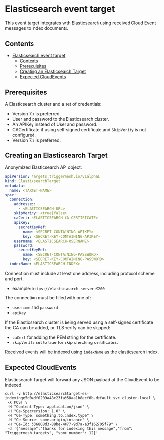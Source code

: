 # Elasticsearch event target

This event target integrates with Elasticsearch using received Cloud Event messages to index documents.

## Contents

- [Elasticsearch event target](#elasticsearch-event-target)
  - [Contents](#contents)
  - [Prerequisites](#prerequisites)
  - [Creating an Elasticsearch Target](#creating-an-elasticsearch-target)
  - [Expected CloudEvents](#expected-cloudevents)

## Prerequisites

A Elasticsearch cluster and a set of credentials:

- Version 7.x is preferred.
- User and password to the Elasticsearch cluster.
- An APIKey instead of User and password.
- CACertificate if using self-signed certificate and `SkipVerify` is not configured.
- Version 7.x is preferred.

## Creating an Elasticsearch Target

Anonymized Elasticsearch API object:

```yaml
apiVersion: targets.triggermesh.io/v1alpha1
kind: ElasticsearchTarget
metadata:
  name: <TARGET-NAME>
spec:
  connection:
    addresses:
      - <ELASTICSEARCH-URL>
    skipVerify: <true|false>
    caCert: <ELASTICSEARCH-CA-CERTIFICATE>
    apiKey:
      secretKeyRef:
        name: <SECRET-CONTAINING-APIKEY>
        key: <SECRET-KEY-CONTAINING-APIKEY>
    username: <ELASTICSEARCH-USERNAME>
    password:
      secretKeyRef:
        name: <SECRET-CONTAINING-PASSWORD>
        key: <SECRET-KEY-CONTAINING-PASSWORD>
  indexName: <ELASTICSEARCH-INDEX>
```

Connection must include at least one address, including protocol scheme and port.

- example: `https://elasticsearch-server:9200`

The connection must be filled with one of:

- `username` and `password`
- `apiKey`

If the Elasticsearch cluster is being served using a self-signed certificate the CA can be added, or TLS verify can be skipped:

- `caCert` for adding the PEM string for the certificate.
- `skipVerify` set to true for skip checking certificates.

Received events will be indexed using `indexName` as the elasticsearch index.

## Expected CloudEvents

Elasticsearch Target will forward any JSON payload at the CloudEvent to be indexed.

```console
curl -v http://elasticsearchtarget-es-indexinge5d0adf0209a48c23fa958aa1b8ecf0b.default.svc.cluster.local \
 -X POST \
 -H "Content-Type: application/json" \
 -H "Ce-Specversion: 1.0" \
 -H "Ce-Type: something.to.index.type" \
 -H "Ce-Source: some.origin/intance" \
 -H "Ce-Id: 536808d3-88be-4077-9d7a-a3f162705f79" \
 -d '{"message":"thanks for indexing this message","from": "Triggermesh targets", "some_number": 12}'
```
